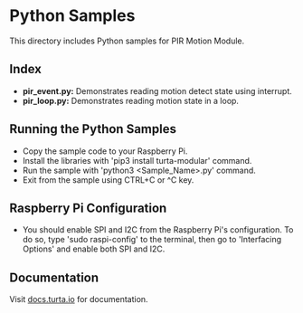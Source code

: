 # Python Samples
This directory includes Python samples for PIR Motion Module.

## Index
* __pir_event.py:__ Demonstrates reading motion detect state using interrupt.
* __pir_loop.py:__ Demonstrates reading motion state in a loop.

## Running the Python Samples
* Copy the sample code to your Raspberry Pi.
* Install the libraries with 'pip3 install turta-modular' command.
* Run the sample with 'python3 <Sample_Name>.py' command.
* Exit from the sample using CTRL+C or ^C key.

## Raspberry Pi Configuration
* You should enable SPI and I2C from the Raspberry Pi's configuration. To do so, type 'sudo raspi-config' to the terminal, then go to 'Interfacing Options' and enable both SPI and I2C.

## Documentation
Visit [docs.turta.io](https://docs.turta.io) for documentation.
